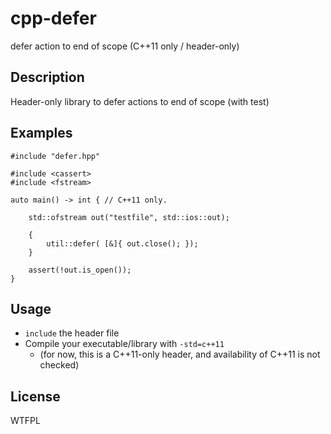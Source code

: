 cpp-defer
=========

defer action to end of scope (C++11 only / header-only)

Description
----------- 

Header-only library to defer actions to end of scope (with test)

Examples
--------

    #include "defer.hpp"

    #include <cassert>
    #include <fstream>

    auto main() -> int { // C++11 only.

        std::ofstream out("testfile", std::ios::out);

        {
            util::defer( [&]{ out.close(); });
        }

        assert(!out.is_open());
    }

Usage
-----

* `include` the header file
* Compile your executable/library with `-std=c++11`
    * (for now, this is a C++11-only header, and availability of C++11 is not checked)

License
-------

WTFPL
